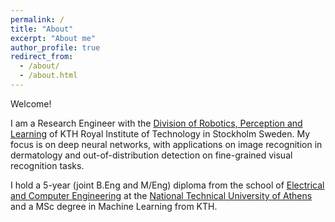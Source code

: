 ```yaml
---
permalink: /
title: "About"
excerpt: "About me"
author_profile: true
redirect_from: 
  - /about/
  - /about.html
---
```


Welcome!

I am a Research Engineer with the [Division of Robotics, Perception and Learning](https://www.kth.se/rpl/division-of-robotics-perception-and-learning-1.779439) of KTH Royal Institute of Technology in Stockholm Sweden.
My focus is on deep neural networks, with applications on image recognition in dermatology and out-of-distribution detection on fine-grained visual recognition tasks.

I hold a 5-year (joint B.Eng and M/Eng) diploma from the school of [Electrical and Computer Engineering](https://www.ece.ntua.gr/en) at the [National Technical University of Athens](https://www.ntua.gr/en/) and a MSc degree in Machine Learning from KTH. 